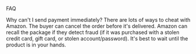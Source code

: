 FAQ

Why can't I send payment immediately? There are lots of ways to cheat with Amazon. The buyer can cancel the order before it's delivered. Amazon can recall the package if they detect fraud (if it was purchased with a stolen credit card, gift card, or stolen account/password). It's best to wait until the product is in your hands. 
